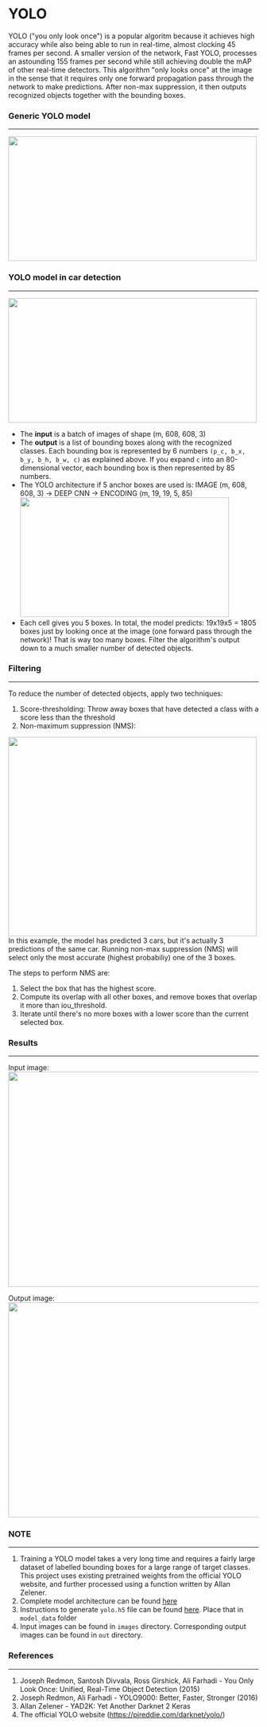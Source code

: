# YOLO

YOLO ("you only look once") is a popular algoritm because it achieves high accuracy while also being able to run in real-time, almost clocking 45 frames per second. A smaller version of the network, Fast YOLO, processes an astounding 155 frames per second while still achieving double the mAP of other real-time detectors. This algorithm "only looks once" at the image in the sense that it requires only one forward propagation pass through the network to make predictions. After non-max suppression, it then outputs recognized objects together with the bounding boxes.

### Generic YOLO model
----------------------

<img src="https://raw.githubusercontent.com/tejaslodaya/car-detection-yolo/master/nb_images/model_architecture.png" style="width:500px;height:250;">


### YOLO model in car detection
-------------------------------

<img src="https://raw.githubusercontent.com/tejaslodaya/car-detection-yolo/master/nb_images/fig1.png" style="width:500px;height:250;">

- The **input** is a batch of images of shape (m, 608, 608, 3)
- The **output** is a list of bounding boxes along with the recognized classes. Each bounding box is represented by 6 numbers `(p_c, b_x, b_y, b_h, b_w, c)` as explained above. If you expand `c` into an 80-dimensional vector, each bounding box is then represented by 85 numbers. 
- The YOLO architecture if 5 anchor boxes are used is: IMAGE (m, 608, 608, 3) -> DEEP CNN -> ENCODING (m, 19, 19, 5, 85)
  <img src="https://raw.githubusercontent.com/tejaslodaya/car-detection-yolo/master/nb_images/fig2.png" style="width:420px;height:240px;">
- Each cell gives you 5 boxes. In total, the model predicts: 19x19x5 = 1805 boxes just by looking once at the image (one forward pass through the network)! That is way too many boxes. Filter the algorithm's output down to a much smaller number of detected objects. 

### Filtering
-------------
To reduce the number of detected objects, apply two techniques:
1. Score-thresholding: 
  Throw away boxes that have detected a class with a score less than the threshold
2. Non-maximum suppression (NMS):
  <img src="https://raw.githubusercontent.com/tejaslodaya/car-detection-yolo/master/nb_images/non-max-suppression.png" style="width:500px;height:400;">
  In this example, the model has predicted 3 cars, but it's actually 3 predictions of the same car. Running non-max suppression (NMS) will select only the most accurate (highest probabiliy) one of the 3 boxes.
  
  The steps to perform NMS are:
  1. Select the box that has the highest score.
  2. Compute its overlap with all other boxes, and remove boxes that overlap it more than iou_threshold.
  3. Iterate until there's no more boxes with a lower score than the current selected box.

### Results
-----------
Input image:
  <img src="https://raw.githubusercontent.com/tejaslodaya/car-detection-yolo/master/nb_images/prediction_input.jpg" style="width:768px;height:432px;">

Output image:
  <img src="https://raw.githubusercontent.com/tejaslodaya/car-detection-yolo/master/nb_images/prediction_output.jpg" style="width:768px;height:432px;">

### NOTE
--------
1. Training a YOLO model takes a very long time and requires a fairly large dataset of labelled bounding boxes for a large range of target classes. This project uses existing pretrained weights from the official YOLO website, and further processed using a function written by Allan Zelener.
2. Complete model architecture can be found [here](https://github.com/tejaslodaya/car-detection-yolo/blob/master/model.png)
3. Instructions to generate `yolo.h5` file can be found [here](https://github.com/allanzelener/YAD2K). Place that in `model_data` folder
4. Input images can be found in `images` directory. Corresponding output images can be found in `out` directory.

### References
--------------
1. Joseph Redmon, Santosh Divvala, Ross Girshick, Ali Farhadi - You Only Look Once: Unified, Real-Time Object Detection (2015)
2. Joseph Redmon, Ali Farhadi - YOLO9000: Better, Faster, Stronger (2016)
3. Allan Zelener - YAD2K: Yet Another Darknet 2 Keras
4. The official YOLO website (https://pjreddie.com/darknet/yolo/)





